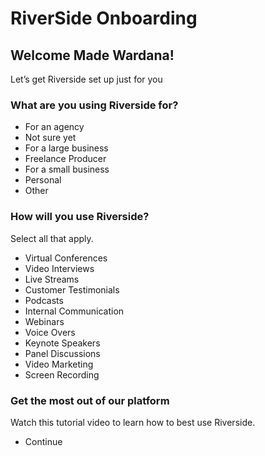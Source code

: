 # RiverSide Onboarding

## Welcome Made Wardana!

Let’s get Riverside set up just for you

### What are you using Riverside for?

- For an agency
- Not sure yet
- For a large business
- Freelance Producer
- For a small business
- Personal
- Other

### How will you use Riverside?

Select all that apply.

- Virtual Conferences
- Video Interviews
- Live Streams
- Customer Testimonials
- Podcasts
- Internal Communication
- Webinars
- Voice Overs
- Keynote Speakers
- Panel Discussions
- Video Marketing
- Screen Recording

### Get the most out of our platform

Watch this tutorial video to learn how to best use Riverside.

- Continue
